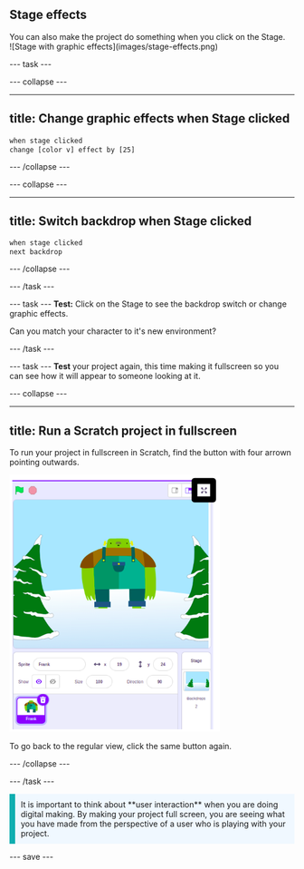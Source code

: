 ## Stage effects

<div style="display: flex; flex-wrap: wrap">
<div style="flex-basis: 200px; flex-grow: 1; margin-right: 15px;">
You can also make the project do something when you click on the Stage.
</div>
<div>
![Stage with graphic effects](images/stage-effects.png)  
</div>
</div>

--- task ---

--- collapse ---

---
title: Change graphic effects when Stage clicked
---

```blocks3
when stage clicked
change [color v] effect by [25]
```

--- /collapse ---

--- collapse ---

---
title: Switch backdrop when Stage clicked
---

```blocks3
when stage clicked
next backdrop
```

--- /collapse ---

--- /task ---

--- task ---
**Test:** Click on the Stage to see the backdrop switch or change graphic effects. 

Can you match your character to it's new environment?

--- /task ---

--- task ---
**Test** your project again, this time making it fullscreen so you can see how it will appear to someone looking at it.

--- collapse ---

---
title: Run a Scratch project in fullscreen
---

To run your project in fullscreen in Scratch, find the button with four arrown pointing outwards.

![A sprite with fullscreen button highlighted above the sprite towards the right corner](images/fullscreen_frank.png)

To go back to the regular view, click the same button again.

--- /collapse ---

--- /task ---

<p style="border-left: solid; border-width:10px; border-color: #0faeb0; background-color: aliceblue; padding: 10px;">
It is important to think about **user interaction** when you are doing digital making. By making your project full screen, you are seeing what you have made from the perspective of a user who is playing with your project.
</p>

--- save ---
